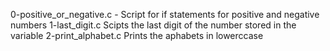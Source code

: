 0-positive_or_negative.c - Script for if statements for positive and negative numbers
1-last_digit.c Scipts the last digit of the number stored in the variable 
2-print_alphabet.c Prints the aphabets in lowerccase
